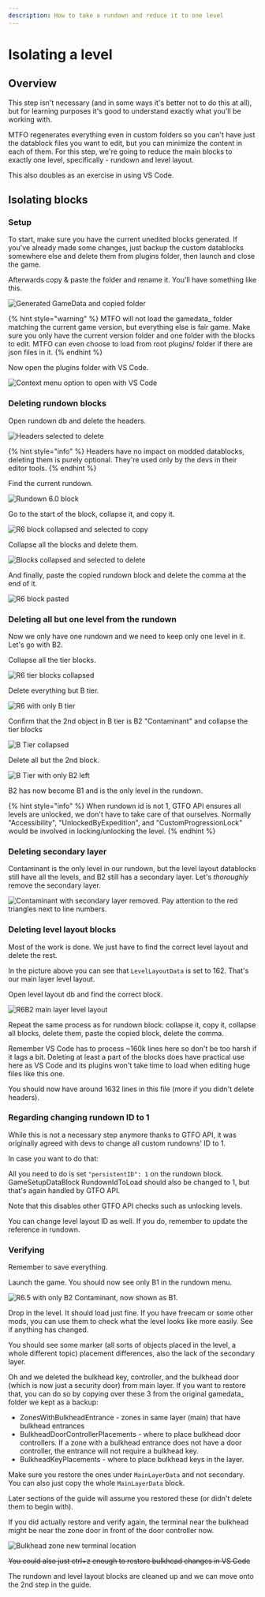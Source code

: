 ```yaml
---
description: How to take a rundown and reduce it to one level
---
```


# Isolating a level

## Overview

This step isn't necessary (and in some ways it's better not to do this at all), but for learning purposes it's good to understand exactly what you'll be working with.

MTFO regenerates everything even in custom folders so you can't have just the datablock files you want to edit, but you can minimize the content in each of them. For this step, we're going to reduce the main blocks to exactly one level, specifically - rundown and level layout.

This also doubles as an exercise in using VS Code.

## Isolating blocks

### Setup

To start, make sure you have the current unedited blocks generated. If you've already made some changes, just backup the custom datablocks somewhere else and delete them from plugins folder, then launch and close the game.

Afterwards copy & paste the folder and rename it. You'll have something like this.

![Generated GameData and copied folder](<../../.gitbook/assets/image (19) (1).png>)

{% hint style="warning" %}
MTFO will not load the gamedata\_ folder matching the current game version, but everything else is fair game. Make sure you only have the current version folder and one folder with the blocks to edit. MTFO can even choose to load from root plugins/ folder if there are json files in it.
{% endhint %}

Now open the plugins folder with VS Code.

![Context menu option to open with VS Code](<../../.gitbook/assets/image (41).png>)

### Deleting rundown blocks

Open rundown db and delete the headers.

![Headers selected to delete](<../../.gitbook/assets/image (43).png>)

{% hint style="info" %}
Headers have no impact on modded datablocks, deleting them is purely optional. They're used only by the devs in their editor tools.
{% endhint %}

Find the current rundown.

![Rundown 6.0 block](<../../.gitbook/assets/image (18).png>)

Go to the start of the block, collapse it, and copy it.

![R6 block collapsed and selected to copy](<../../.gitbook/assets/image (12).png>)

Collapse all the blocks and delete them.

![Blocks collapsed and selected to delete](<../../.gitbook/assets/image (46).png>)

And finally, paste the copied rundown block and delete the comma at the end of it.

![R6 block pasted](<../../.gitbook/assets/image (42).png>)

### Deleting all but one level from the rundown

Now we only have one rundown and we need to keep only one level in it. Let's go with B2.

Collapse all the tier blocks.

![R6 tier blocks collapsed](<../../.gitbook/assets/image (31).png>)

Delete everything but B tier.

![R6 with only B tier](<../../.gitbook/assets/image (11).png>)

Confirm that the 2nd object in B tier is B2 "Contaminant" and collapse the tier blocks

![B Tier collapsed](<../../.gitbook/assets/image (23).png>)

Delete all but the 2nd block.

![B Tier with only B2 left](<../../.gitbook/assets/image (21).png>)

B2 has now become B1 and is the only level in the rundown.

{% hint style="info" %}
When rundown id is not 1, GTFO API ensures all levels are unlocked, we don't have to take care of that ourselves. Normally "Accessibility", "UnlockedByExpedition", and "CustomProgressionLock" would be involved in locking/unlocking the level.
{% endhint %}

### Deleting secondary layer

Contaminant is the only level in our rundown, but the level layout datablocks still have all the levels, and B2 still has a secondary layer. Let's _thoroughly_ remove the secondary layer.

![Contaminant with secondary layer removed. Pay attention to the red triangles next to line numbers.](<../../.gitbook/assets/image (29).png>)

### Deleting level layout blocks

Most of the work is done. We just have to find the correct level layout and delete the rest.

In the picture above you can see that `LevelLayoutData` is set to 162. That's our main layer level layout.

Open level layout db and find the correct block.

![R6B2 main layer level layout](<../../.gitbook/assets/image (6).png>)

Repeat the same process as for rundown block: collapse it, copy it, collapse all blocks, delete them, paste the copied block, delete the comma.

Remember VS Code has to process \~160k lines here so don't be too harsh if it lags a bit. Deleting at least a part of the blocks does have practical use here as VS Code and its plugins won't take time to load when editing huge files like this one.

You should now have around 1632 lines in this file (more if you didn't delete headers).

### Regarding changing rundown ID to 1

While this is not a necessary step anymore thanks to GTFO API, it was originally agreed with devs to change all custom rundowns' ID to 1.

In case you want to do that:

All you need to do is set `"persistentID": 1` on the rundown block. GameSetupDataBlock RundownIdToLoad should also be changed to 1, but that's again handled by GTFO API.

Note that this disables other GTFO API checks such as unlocking levels.

You can change level layout ID as well. If you do, remember to update the reference in rundown.

### Verifying

Remember to save everything.

Launch the game. You should now see only B1 in the rundown menu.

![R6.5 with only B2 Contaminant, now shown as B1.](<../../.gitbook/assets/image (44).png>)

Drop in the level. It should load just fine. If you have freecam or some other mods, you can use them to check what the level looks like more easily. See if anything has changed.

You should see some marker (all sorts of objects placed in the level, a whole different topic) placement differences, also the lack of the secondary layer.

Oh and we deleted the bulkhead key, controller, and the bulkhead door (which is now just a security door) from main layer. If you want to restore that, you can do so by copying over these 3 from the original gamedata\_ folder we kept as a backup:

* ZonesWithBulkheadEntrance - zones in same layer (main) that have bulkhead entrances
* BulkheadDoorControllerPlacements - where to place bulkhead door controllers. If a zone with a bulkhead entrance does not have a door controller, the entrance will not require a bulkhead key.
* BulkheadKeyPlacements - where to place bulkhead keys in the layer.

Make sure you restore the ones under `MainLayerData` and not secondary. You can also just copy the whole `MainLayerData` block.

Later sections of the guide will assume you restored these (or didn't delete them to begin with).

If you did actually restore and verify again, the terminal near the bulkhead might be near the zone door in front of the door controller now.

![Bulkhead zone new terminal location](<../../.gitbook/assets/image (32).png>)

~~You could also just ctrl+z enough to restore bulkhead changes in VS Code~~

The rundown and level layout blocks are cleaned up and we can move onto the 2nd step in the guide.
